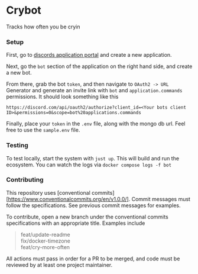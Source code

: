 # Crybot

Tracks how often you be cryin

### Setup

First, go to [discords application portal](https://discord.com/developers/applications) and create a
new application.

Next, go the `bot` section of the application on the right hand side, and create a new bot.

From there, grab the bot `token`, and then navigate to `OAuth2 -> URL` Generator and generate an invite link with
`bot` and `application.commands` permissions. It should look something like this  

```
https://discord.com/api/oauth2/authorize?client_id=<Your bots client ID>&permissions=0&scope=bot%20applications.commands
```

Finally, place your `token` in the `.env` file, along with the mongo db url. Feel free to use the `sample.env` file.

### Testing

To test locally, start the system with `just up`. This will build and run the ecosystem. You can watch the logs via
`docker compose logs -f bot`

### Contributing

This repository uses [conventional commits][https://www.conventionalcommits.org/en/v1.0.0/].
Commit messages must follow the specifications. See previous commit messages for examples.

To contribute, open a new branch under the conventional commits specifications with an appropriate title.
Examples include

> feat/update-readme  
> fix/docker-timezone  
> feat/cry-more-often  

All actions must pass in order for a PR to be merged, and code must be reviewed by at least one project maintainer.
